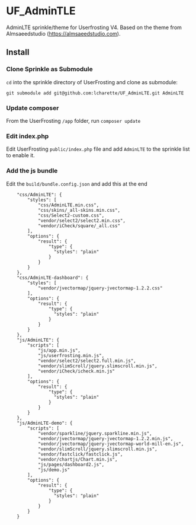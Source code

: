 # UF_AdminTLE
AdminLTE sprinkle/theme for Userfrosting V4. Based on the theme from Almsaeedstudio (https://almsaeedstudio.com).

## Install
### Clone Sprinkle as Submodule
`cd` into the sprinkle directory of UserFrosting and clone as submodule:
```
git submodule add git@github.com:lcharette/UF_AdminLTE.git AdminLTE
```

### Update composer
From the UserFrosting `/app` folder, run `composer update`

### Edit index.php
Edit UserFrosting `public/index.php` file and add `AdminLTE` to the sprinkle list to enable it.

### Add the js bundle
Edit the `build/bundle.config.json` and add this at the end
```
    "css/AdminLTE": {
        "styles": [
            "css/AdminLTE.min.css",
            "css/skins/_all-skins.min.css",
            "css/Select2-custom.css",
            "vendor/select2/select2.min.css",
            "vendor/iCheck/square/_all.css"
        ],
        "options": {
            "result": {
                "type": {
                  "styles": "plain"
                }
            }
        }
    },
    "css/AdminLTE-dashboard": {
        "styles": [
            "vendor/jvectormap/jquery-jvectormap-1.2.2.css"
        ],
        "options": {
            "result": {
                "type": {
                  "styles": "plain"
                }
            }
        }
    },
    "js/AdminLTE": {
        "scripts": [
            "js/app.min.js",
            "js/userfrosting.min.js",
            "vendor/select2/select2.full.min.js",
            "vendor/slimScroll/jquery.slimscroll.min.js",
            "vendor/iCheck/icheck.min.js"
        ],
        "options": {
            "result": {
                "type": {
                  "styles": "plain"
                }
            }
        }
    },
    "js/AdminLTE-demo": {
        "scripts": [
            "vendor/sparkline/jquery.sparkline.min.js",
            "vendor/jvectormap/jquery-jvectormap-1.2.2.min.js",
            "vendor/jvectormap/jquery-jvectormap-world-mill-en.js",
            "vendor/slimScroll/jquery.slimscroll.min.js",
            "vendor/fastclick/fastclick.js",
            "vendor/chartjs/Chart.min.js",
            "js/pages/dashboard2.js",
            "js/demo.js"
        ],
        "options": {
            "result": {
                "type": {
                  "styles": "plain"
                }
            }
        }
    }
```